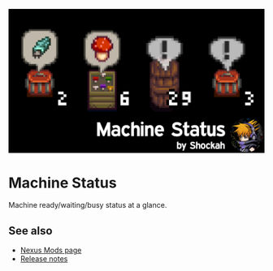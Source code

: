 ![Banner](../Banner.png)

# Machine Status
Machine ready/waiting/busy status at a glance.

## See also
* [Nexus Mods page](https://www.nexusmods.com/stardewvalley/mods/11177)
* [Release notes](release-notes.md)